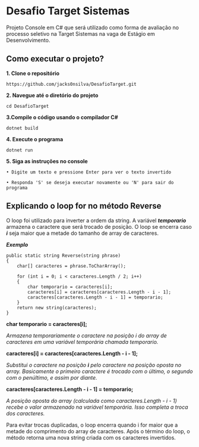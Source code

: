 
# Desafio Target Sistemas

Projeto Console em C# que será utilizado como forma de avaliação no processo seletivo na Target Sistemas na vaga de Estágio em Desenvolvimento.

## Como executar o projeto?

**1. Clone o repositório** 

```
https://github.com/jacks0nsilva/DesafioTarget.git
```

**2. Navegue até o diretório do projeto**

```
cd DesafioTarget
```

**3.Compile o código usando o compilador C#**
```
dotnet build
```

**4. Execute o programa**

```
dotnet run
```

**5. Siga as instruções no console**

```
• Digite um texto e pressione Enter para ver o texto invertido

• Responda 'S' se deseja executar novamente ou 'N' para sair do programa
```

## Explicando o loop for no método Reverse

O loop foi utilizado para inverter a ordem da string.
A variável ***temporario*** armazena o caractere que será trocado de posição.
O loop se encerra caso ***i*** seja maior que a metade do tamanho de array de caracteres.

***Exemplo***

    public static string Reverse(string phrase)
    {
        char[] caracteres = phrase.ToCharArray();

        for (int i = 0; i < caracteres.Length / 2; i++)
        {
            char temporario = caracteres[i];
            caracteres[i] = caracteres[caracteres.Length - i - 1];
            caracteres[caracteres.Length - i - 1] = temporario;
        }
        return new string(caracteres);
    }





**char temporario = caracteres[i];**

 _Armazena temporariamente o caractere na posição i do array de caracteres em uma variável temporária chamada temporario._


**caracteres[i] = caracteres[caracteres.Length - i - 1];**

_Substitui o caractere na posição **i** pelo caractere na posição oposta no array. Basicamente o primeiro caractere é trocado com o último, o segundo com o penúltimo, e assim por diante._

**caracteres[caracteres.Length - i - 1] = temporario;**

_A posição oposta do array (calculada como caracteres.Length - i - 1) recebe o valor armazenado na variável temporária. Isso completa a troca dos caracteres._

Para evitar trocas duplicadas, o loop encerra quando i for maior que a metade do comprimento do array de caracteres.  Após o término do loop, o método retorna uma nova string criada com os caracteres invertidos.
